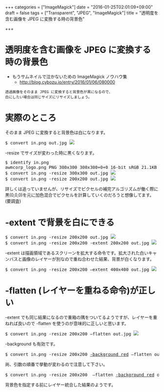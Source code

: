 +++
categories = ["ImageMagick"]
date = "2016-01-25T02:01:09+09:00"
draft = false
tags = ["Transparent", "JPEG", "ImageMagick"]
title = "透明度を含む画像を JPEG に変換する時の背景色"

+++

# 透明度を含む画像を JPEG に変換する時の背景色

 * もうサムネイルで泣かないための ImageMagick ノウハウ集
   * http://blog.cybozu.io/entry/2016/01/06/080000

```
透過画像をそのまま JPEG に変換すると背景色が黒になるので、
白にしたい場合は同じサイズにリサイズしましょう。
```

# 実際のところ

そのまま JPEG に変換すると背景色は白になります。

<pre>
$ convert in.png out.jpg <img src="../logowhite_37p.jpg" />
</pre>

-resize でサイズが変わった時に黒くなります。

<pre>
$ identify in.png
awmcorp_logo.png PNG 300x300 300x300+0+0 16-bit sRGB 21.1KB 0.000u 0:00.000
$ convert in.png -resize 300x300 out.jpg <img src="../logowhite_37p.jpg" />
$ convert in.png -resize 200x200 out.jpg <img src="../logoblack_hh.jpg" />
</pre>

詳しくは追っていませんが、リサイズでピクセルの補完アルゴリズムが働く際に黒(0,0,0)を元に加色混合でピクセルを計算していくのだろうと想像してます。(要調査)

# -extent で背景を白にできる

<pre>
$ convert in.png -resize 200x200 out.jpg <img src="../logoblack_hh.jpg" />
$ convert in.png -resize 200x200 -extent 200x200 out.jpg <img src="../logowhite_hh.jpg" />
</pre>

-extent は描画領域であるスクリーンを拡大する命令です。拡大された白いキャンバスと画像のレイヤーが別なので重ね合わせた結果、背景が白くなります。

<pre>
$ convert in.png -resize 200x200 –extent 400x400 out.jpg <img src="../logowhiteExtent_hh.jpg" />
</pre>

# -flatten (レイヤーを重ねる命令)が正しい

-extent でも同じ結果になるので重箱の隅をついてるようですが、レイヤーを重ねれば良いので -flatten を使うのが意味的に正しいと思います。

<pre>
$ convert in.png -resize 200x200 –flatten out.jpg <img src="../logowhite_hh.jpg" />
</pre>

-background も有効です。

<pre>
$ convert in.png -resize 200x200 <u>-background red</u> –flatten out.jpg <img src="../logored_hh.jpg" />
</pre>

尚、引数の順番で挙動が変わるので注意して下さい。
<pre>
$ convert in.png -resize 200x200  –flatten <u>-background red</u> out.jpg <img src="../logowhite_hh.jpg" />
</pre>

背景色を指定する前にレイヤー統合した結果のようです。
